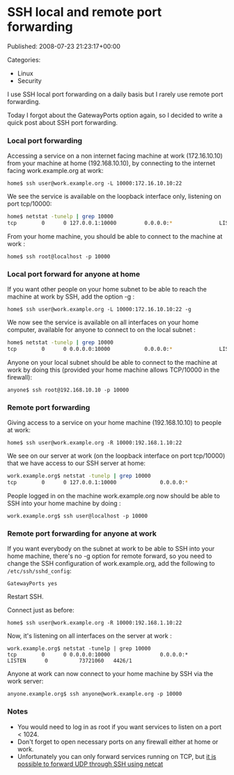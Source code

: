 # SSH local and remote port forwarding

Published: 2008-07-23 21:23:17+00:00

Categories:

- Linux
- Security

I use SSH local port forwarding on a daily basis but I rarely use remote port forwarding. 

Today I forgot about the GatewayPorts option again, so I decided to write a quick post about SSH port forwarding.

### Local port forwarding

Accessing a service on a non internet facing machine at work (172.16.10.10) from your machine at home (192.168.10.10), by connecting to the internet facing work.example.org at work:

`home$ ssh user@work.example.org -L 10000:172.16.10.10:22`

We see the service is available on the loopback interface only, listening on port tcp/10000:

```bash
home$ netstat -tunelp | grep 10000
tcp        0      0 127.0.0.1:10000         0.0.0.0:*               LISTEN      1000       71679       12468/ssh
```

From your home machine, you should be able to connect to the machine at work :

`home$ ssh root@localhost -p 10000`

### Local port forward for anyone at home

If you want other people on your home subnet to be able to reach the machine at work by SSH, add the option -g :

`home$ ssh user@work.example.org -L 10000:172.16.10.10:22 -g`

We now see the service is available on all interfaces on your home computer, available for anyone to connect to on the local subnet :

```bash
home$ netstat -tunelp | grep 10000
tcp        0      0 0.0.0.0:10000           0.0.0.0:*               LISTEN      1000       72265       12543/ssh
```

Anyone on your local subnet should be able to connect to the machine at work by doing this (provided your home machine allows TCP/10000 in the firewall):

`anyone$ ssh root@192.168.10.10 -p 10000`

### Remote port forwarding

Giving access to a service on your home machine (192.168.10.10) to people at work:

`home$ ssh user@work.example.org -R 10000:192.168.1.10:22`

We see on our server at work (on the loopback interface on port tcp/10000) that we have access to our SSH server at home:

```bash
work.example.org$ netstat -tunelp | grep 10000
tcp        0      0 127.0.0.1:10000              0.0.0.0:*                   LISTEN      0          73719534   3809/1
```

People logged in on the machine work.example.org now should be able to SSH into your home machine by doing :

`work.example.org$ ssh user@localhost -p 10000`


### Remote port forwarding for anyone at work

If you want everybody on the subnet at work to be able to SSH into your home machine, there's no -g option for remote forward, so you need to change the SSH configuration of work.example.org, add the following to `/etc/ssh/sshd_config`:

`GatewayPorts yes`

Restart SSH.

Connect just as before:

`home$ ssh user@work.example.org -R 10000:192.168.1.10:22`

Now, it's listening on all interfaces on the server at work :

```
work.example.org$ netstat -tunelp | grep 10000
tcp        0      0 0.0.0.0:10000                0.0.0.0:*                   LISTEN      0          73721060   4426/1
```

Anyone at work can now connect to your home machine by SSH via the work server:

`anyone.example.org$ ssh anyone@work.example.org -p 10000`

### Notes

- You would need to log in as root if you want services to listen on a port < 1024.
- Don't forget to open necessary ports on any firewall either at home or work.
- Unfortunately you can only forward services running on TCP, but [it is possible to forward UDP through SSH using netcat](https://blog.wains.be/2007/2007-02-13-tunneling-udp-requests-through-ssh/)
